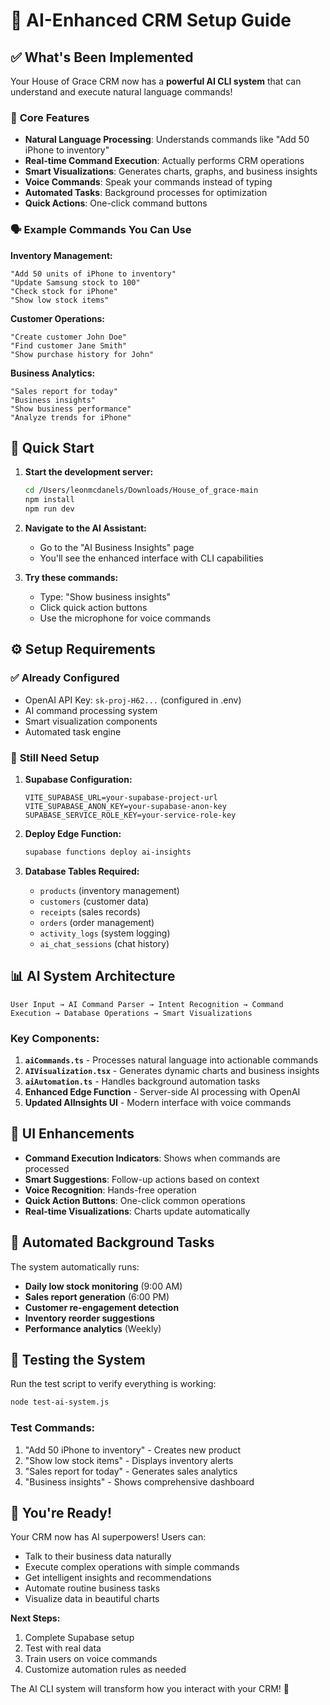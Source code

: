# 🤖 AI-Enhanced CRM Setup Guide

## ✅ What's Been Implemented

Your House of Grace CRM now has a **powerful AI CLI system** that can understand and execute natural language commands!

### 🎯 **Core Features**
- **Natural Language Processing**: Understands commands like "Add 50 iPhone to inventory"
- **Real-time Command Execution**: Actually performs CRM operations
- **Smart Visualizations**: Generates charts, graphs, and business insights
- **Voice Commands**: Speak your commands instead of typing
- **Automated Tasks**: Background processes for optimization
- **Quick Actions**: One-click command buttons

### 🗣️ **Example Commands You Can Use**

**Inventory Management:**
```
"Add 50 units of iPhone to inventory"
"Update Samsung stock to 100"  
"Check stock for iPhone"
"Show low stock items"
```

**Customer Operations:**
```
"Create customer John Doe"
"Find customer Jane Smith"
"Show purchase history for John"
```

**Business Analytics:**
```
"Sales report for today"
"Business insights"
"Show business performance"
"Analyze trends for iPhone"
```

## 🚀 **Quick Start**

1. **Start the development server:**
   ```bash
   cd /Users/leonmcdanels/Downloads/House_of_grace-main
   npm install
   npm run dev
   ```

2. **Navigate to the AI Assistant:**
   - Go to the "AI Business Insights" page
   - You'll see the enhanced interface with CLI capabilities

3. **Try these commands:**
   - Type: "Show business insights"
   - Click quick action buttons
   - Use the microphone for voice commands

## ⚙️ **Setup Requirements**

### ✅ Already Configured
- OpenAI API Key: `sk-proj-H62...` (configured in .env)
- AI command processing system
- Smart visualization components
- Automated task engine

### 🔧 **Still Need Setup**
1. **Supabase Configuration:**
   ```env
   VITE_SUPABASE_URL=your-supabase-project-url
   VITE_SUPABASE_ANON_KEY=your-supabase-anon-key
   SUPABASE_SERVICE_ROLE_KEY=your-service-role-key
   ```

2. **Deploy Edge Function:**
   ```bash
   supabase functions deploy ai-insights
   ```

3. **Database Tables Required:**
   - `products` (inventory management)
   - `customers` (customer data)
   - `receipts` (sales records)
   - `orders` (order management)
   - `activity_logs` (system logging)
   - `ai_chat_sessions` (chat history)

## 📊 **AI System Architecture**

```
User Input → AI Command Parser → Intent Recognition → Command Execution → Database Operations → Smart Visualizations
```

### **Key Components:**
1. **`aiCommands.ts`** - Processes natural language into actionable commands
2. **`AIVisualization.tsx`** - Generates dynamic charts and business insights
3. **`aiAutomation.ts`** - Handles background automation tasks
4. **Enhanced Edge Function** - Server-side AI processing with OpenAI
5. **Updated AIInsights UI** - Modern interface with voice commands

## 🎨 **UI Enhancements**

- **Command Execution Indicators**: Shows when commands are processed
- **Smart Suggestions**: Follow-up actions based on context
- **Voice Recognition**: Hands-free operation
- **Quick Action Buttons**: One-click common operations
- **Real-time Visualizations**: Charts update automatically

## 🔄 **Automated Background Tasks**

The system automatically runs:
- **Daily low stock monitoring** (9:00 AM)
- **Sales report generation** (6:00 PM)
- **Customer re-engagement detection**
- **Inventory reorder suggestions**
- **Performance analytics** (Weekly)

## 🧪 **Testing the System**

Run the test script to verify everything is working:
```bash
node test-ai-system.js
```

### **Test Commands:**
1. "Add 50 iPhone to inventory" - Creates new product
2. "Show low stock items" - Displays inventory alerts  
3. "Sales report for today" - Generates sales analytics
4. "Business insights" - Shows comprehensive dashboard

## 🎉 **You're Ready!**

Your CRM now has AI superpowers! Users can:
- Talk to their business data naturally
- Execute complex operations with simple commands
- Get intelligent insights and recommendations
- Automate routine business tasks
- Visualize data in beautiful charts

**Next Steps:**
1. Complete Supabase setup
2. Test with real data
3. Train users on voice commands
4. Customize automation rules as needed

The AI CLI system will transform how you interact with your CRM! 🚀